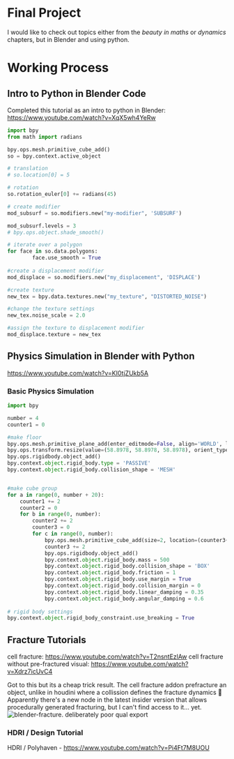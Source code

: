 # Final Project

I would like to check out topics either from the *beauty in maths* or *dynamics* chapters, but in Blender and using python.

# Working Process

## Intro to Python in Blender Code
Completed this tutorial as an intro to python in Blender:
https://www.youtube.com/watch?v=XqX5wh4YeRw

```python
import bpy
from math import radians

bpy.ops.mesh.primitive_cube_add()
so = bpy.context.active_object

# translation
# so.location[0] = 5

# rotation
so.rotation_euler[0] += radians(45)

# create modifier
mod_subsurf = so.modifiers.new("my-modifier", 'SUBSURF')

mod_subsurf.levels = 3
# bpy.ops.object.shade_smooth()

# iterate over a polygon
for face in so.data.polygons:
        face.use_smooth = True
        
#create a displacement modifier
mod_displace = so.modifiers.new("my_displacement", 'DISPLACE')

#create texture
new_tex = bpy.data.textures.new("my_texture", "DISTORTED_NOISE")

#change the texture settings
new_tex.noise_scale = 2.0

#assign the texture to displacement modifier
mod_displace.texture = new_tex
```

## Physics Simulation in Blender with Python
https://www.youtube.com/watch?v=KI0tjZUkb5A

### Basic Physics Simulation
```python
import bpy

number = 4
counter1 = 0

#make floor
bpy.ops.mesh.primitive_plane_add(enter_editmode=False, align='WORLD', location=(0, 0, 0), scale=(1, 1, 1))
bpy.ops.transform.resize(value=(58.8978, 58.8978, 58.8978), orient_type='GLOBAL', orient_matrix=((1, 0, 0), (0, 1, 0), (0, 0, 1)), orient_matrix_type='GLOBAL', mirror=False, use_proportional_edit=False, proportional_edit_falloff='SMOOTH', proportional_size=1, use_proportional_connected=False, use_proportional_projected=False)
bpy.ops.rigidbody.object_add()
bpy.context.object.rigid_body.type = 'PASSIVE'
bpy.context.object.rigid_body.collision_shape = 'MESH'


#make cube group
for a in range(0, number + 20):
    counter1 += 2
    counter2 = 0
    for b in range(0, number):
        counter2 += 2
        counter3 = 0
        for c in range(0, number):
            bpy.ops.mesh.primitive_cube_add(size=2, location=(counter3+2, counter2-2, 40 + counter1-2), scale=(1, 1, 1))
            counter3 += 2
            bpy.ops.rigidbody.object_add()
            bpy.context.object.rigid_body.mass = 500
            bpy.context.object.rigid_body.collision_shape = 'BOX'
            bpy.context.object.rigid_body.friction = 1
            bpy.context.object.rigid_body.use_margin = True
            bpy.context.object.rigid_body.collision_margin = 0
            bpy.context.object.rigid_body.linear_damping = 0.35
            bpy.context.object.rigid_body.angular_damping = 0.6
            
# rigid body settings
bpy.context.object.rigid_body_constraint.use_breaking = True
```

## Fracture Tutorials
cell fracture: https://www.youtube.com/watch?v=T2nsntEzlAw
cell fracture without pre-fractured visual: https://www.youtube.com/watch?v=Xdrz7icUvC4

Got to this but its a cheap trick result. The cell fracture addon prefracture an object, unlike in houdini where a collission defines the fracture dynamics 💩 Apparently there's a new node in the latest insider version that allows procedurally generated fracturing, but I can't find access to it... yet. 
![blender-fracture. deliberately poor qual export](./media/blender-fract-magick.gif)

### HDRI / Design Tutorial
HDRI / Polyhaven - https://www.youtube.com/watch?v=Pi4Ft7M8UOU